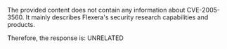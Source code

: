 The provided content does not contain any information about CVE-2005-3560. It mainly describes Flexera's security research capabilities and products.

Therefore, the response is: UNRELATED